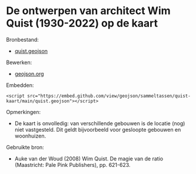 # De ontwerpen van architect Wim Quist (1930-2022) op de kaart

Bronbestand:

- [quist.geojson](https://github.com/sammeltassen/quist-kaart/blob/main/quist.geojson)

Bewerken:

- [geojson.org](http://geojson.io/#data=data:text/x-url,https://raw.githubusercontent.com/sammeltassen/quist-kaart/main/quist.geojson)

Embedden:

`<script src="https://embed.github.com/view/geojson/sammeltassen/quist-kaart/main/quist.geojson"></script>`

Opmerkingen:
- De kaart is onvolledig: van verschillende gebouwen is de locatie (nog) niet vastgesteld. Dit geldt bijvoorbeeld voor gesloopte gebouwen en woonhuizen.

Gebruikte bron:

- Auke van der Woud (2008) Wim Quist. De magie van de ratio (Maastricht: Pale Pink Publishers), pp. 621-623.
